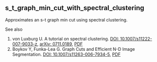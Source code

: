 s_t_graph_min_cut_with_spectral_clustering
------------------------------------------

Approximates an s-t graph min cut using spectral clustering.

See also

1. von Luxburg U. A tutorial on spectral clustering. [DOI: 10.1007/s11222-007-9033-z](http://doi.org/10.1007/s11222-007-9033-z), [arXiv: 0711.0189](http://arxiv.org/abs/0711.0189), [PDF](http://arxiv.org/pdf/0711.0189.pdf)
2. Boykov Y, Funka-Lea G. Graph Cuts and Efficient N-D Image Segmentation. [DOI: 10.1007/s11263-006-7934-5](http://doi.org/10.1007/s11263-006-7934-5), [PDF](http://www.csd.uwo.ca/~yuri/Papers/ijcv06.pdf)
